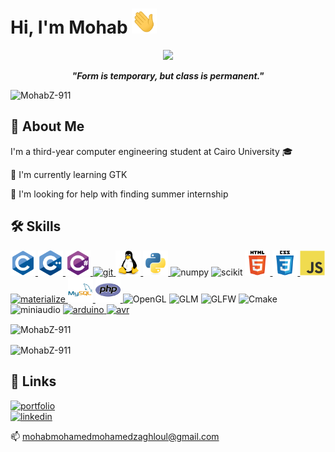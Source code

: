 
# Hi, I'm Mohab <img src="images/wave.gif" width="40px" height="40px">  

<div align=center>
<img src="https://github.com/Mohabz-911/Mohabz-911/assets/68201932/77315217-e448-42da-acdf-8661c5446625" width=300>
  
***"Form is temporary, but class is permanent."***
  
</div>

<p align="left"> <img src="https://komarev.com/ghpvc/?username=MohabZ-911&label=Profile%20views&color=0e75b6&style=flat" alt="MohabZ-911" /> </p>

## 🚀 About Me  
I'm a third-year computer engineering student at Cairo University 🎓  

🧠 I'm currently learning GTK 
    
🤔 I'm looking for help with finding summer internship 


## 🛠 Skills  

<p align="left"> 
<!-- C -->
<a href="https://www.cprogramming.com/" target="_blank" rel="noreferrer"> <img src="https://raw.githubusercontent.com/devicons/devicon/master/icons/c/c-original.svg" alt="c" width="40" height="40"/> </a> 
<!-- C++ -->
<a href="https://www.w3schools.com/cpp/" target="_blank" rel="noreferrer"> <img src="https://raw.githubusercontent.com/devicons/devicon/master/icons/cplusplus/cplusplus-original.svg" alt="cplusplus" width="40" height="40"/> </a> 
<!-- C# -->
<a href="https://www.w3schools.com/cs/" target="_blank" rel="noreferrer"> <img src="https://raw.githubusercontent.com/devicons/devicon/master/icons/csharp/csharp-original.svg" alt="csharp" width="40" height="40"/> </a> 
<!-- GIT -->
<a href="https://git-scm.com/" target="_blank" rel="noreferrer"> <img src="https://www.vectorlogo.zone/logos/git-scm/git-scm-icon.svg" alt="git" width="40" height="40"/> </a> 
<!-- LINUX -->
<a href="https://www.linux.org/" target="_blank" rel="noreferrer"> <img src="https://raw.githubusercontent.com/devicons/devicon/master/icons/linux/linux-original.svg" alt="linux" width="40" height="40"/> </a> 
<!-- PYTH❤N -->
<a href="https://www.python.org" target="_blank" rel="noreferrer"> <img src="https://raw.githubusercontent.com/devicons/devicon/master/icons/python/python-original.svg" alt="python" width="40" height="40"/> </a> 
<!--  Numpy  -->
<a target="_blank" rel="noreferrer"><img height="40" src="https://github.com/gilbarbara/logos/blob/main/logos/numpy.svg" alt="numpy" title="numpy"/></a>
<!--  Scikit  -->
<a target="_blank" rel="noreferrer"><img height="40" src="https://scikit-learn.org/stable/_static/scikit-learn-logo-small.png" alt="scikit" title="scikit"/></a>
<!-- HTML -->
<a href="https://www.w3.org/html/" target="_blank" rel="noreferrer"> <img src="https://raw.githubusercontent.com/devicons/devicon/master/icons/html5/html5-original-wordmark.svg" alt="html5" width="40" height="40"/> </a>
<!-- CSS -->
<a href="https://www.w3schools.com/css/" target="_blank" rel="noreferrer"> <img src="https://raw.githubusercontent.com/devicons/devicon/master/icons/css3/css3-original-wordmark.svg" alt="css3" width="40" height="40"/> </a>   
<!-- JS -->
<a href="https://developer.mozilla.org/en-US/docs/Web/JavaScript" target="_blank" rel="noreferrer"> <img src="https://raw.githubusercontent.com/devicons/devicon/master/icons/javascript/javascript-original.svg" alt="javascript" width="40" height="40"/> </a> 
<!-- MATERIALIZE -->
<a href="https://materializecss.com/" target="_blank" rel="noreferrer"> <img src="https://raw.githubusercontent.com/prplx/svg-logos/5585531d45d294869c4eaab4d7cf2e9c167710a9/svg/materialize.svg" alt="materialize" width="40" height="40"/> </a> 
<!-- mySQL -->
<a href="https://www.mysql.com/" target="_blank" rel="noreferrer"> <img src="https://raw.githubusercontent.com/devicons/devicon/master/icons/mysql/mysql-original-wordmark.svg" alt="mysql" width="40" height="40"/> </a> 
<!-- PHP -->
<a href="https://www.php.net" target="_blank" rel="noreferrer"> <img src="https://raw.githubusercontent.com/devicons/devicon/master/icons/php/php-original.svg" alt="php" width="40" height="40"/> </a> 
<!-- GFX -->
<a target="_blank" rel="noreferrer"><img height="40" src="https://upload.wikimedia.org/wikipedia/commons/thumb/e/e9/Opengl-logo.svg/2560px-Opengl-logo.svg.png" alt="OpenGL" title="OpenGL"/></a>
<a target="_blank" rel="noreferrer"><img height="40" src="https://upload.wikimedia.org/wikipedia/commons/5/5b/GLM_logo.png" alt="GLM" title="GLM"/></a>
<a target="_blank" rel="noreferrer"><img height="40" src="https://www.saashub.com/images/app/service_logos/38/b48cc85cebb2/large.png?1553244024" alt="GLFW" title="GLFW"/></a>
<a target="_blank" rel="noreferrer"><img height="40" src="https://upload.wikimedia.org/wikipedia/commons/9/96/CMake-logo-triangle-high-res.png" alt="Cmake" title="Cmake"/></a>
<a target="_blank" rel="noreferrer"><img height="40" src="https://github.com/Mohabz-911/Mohabz-911/assets/68201932/29acbb03-8c41-49bb-8bc5-826deecd9138" alt="miniaudio" title="miniaudio"/></a>
<!-- Arduino -->
<a href="https://www.arduino.cc/" target="_blank" rel="noreferrer"> <img src="https://cdn.worldvectorlogo.com/logos/arduino-1.svg" alt="arduino" height="40"/> </a> 
<!-- AVR -->
<a href="https://www.microchip.com/" target="_blank" rel="noreferrer"> <img src="https://upload.wikimedia.org/wikipedia/commons/archive/9/96/20160202121352%21Avr_logo.svg" alt="avr" height="40"/> </a> 
</p>

<p><img align="center" src="https://github-readme-stats.vercel.app/api?username=MohabZ-911&show_icons=true&locale=en&theme=transparent" alt="MohabZ-911" /></p>

<p><img align="center" src="https://github-readme-streak-stats.herokuapp.com/?user=MohabZ-911&theme=transparent" alt="MohabZ-911" /></p>
    
## 🔗 Links  

[![portfolio](https://img.shields.io/badge/my_portfolio-1DA1F2?style=for-the-badge&logo=ko-fi&logoColor=white)](https://mohabz-911.github.io/meemzain/)  
[![linkedin](https://img.shields.io/badge/linkedin-0A66C2?style=for-the-badge&logo=linkedin&logoColor=white)](https://www.linkedin.com/in/mohab-zaghloul-68778a1a7/)  
     
📫 mohabmohamedmohamedzaghloul@gmail.com 

    
